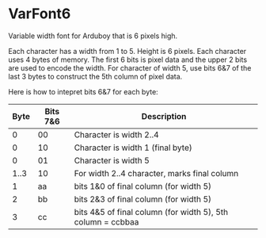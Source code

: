 # VarFont6
Variable width font for Arduboy that is 6 pixels high.

Each character has a width from 1 to 5.  Height is 6 pixels.
Each character uses 4 bytes of memory.
The first 6 bits is pixel data and the upper 2 bits are used to encode the width.
For character of width 5, use bits 6&7 of the last 3 bytes to construct the 5th column of pixel data.

Here is how to intepret bits 6&7 for each byte:

Byte | Bits 7&6 | Description
---- | -------- | ---------------------------------------------
0    | 00       | Character is width 2..4
0    | 10       | Character is width 1 (final byte)
0    | 01       | Character is width 5
1..3 | 10       | For width 2..4 character, marks final column
1    | aa       | bits 1&0 of final column (for width 5)
2    | bb       | bits 2&3 of final column (for width 5)
3    | cc       | bits 4&5 of final column (for width 5), 5th column = ccbbaa

